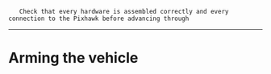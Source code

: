 
       Check that every hardware is assembled correctly and every connection to the Pixhawk before advancing through
-----------------------------------------------------------------------------------------------------------
# Arming the vehicle
